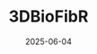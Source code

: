 ---  
layout: startup_page  
title: "3DBioFibR"  
id: "3dbiofibr.com"  
permalink: "/3dbiofibr3dbiofibr.com06042025/"  
website: "https://www.3dbiofibr.com"  
funding_round: "Equity"  
funding_amount: "$3M"  
investors: "AoA Innovation Fund, Build Ventures, Invest Nova Scotia, Concrete Ventures"  
about: "3DBioFibR manufactures advanced biopolymer fibers using a patented dry-spinning technology. This technology enables scalable, high-precision manufacturing of advanced biopolymer fibers, delivering superior performance at industrial scales. The company is focused on driving the adoption of biomaterials in regenerative medicine, medical devices, defense, cosmetics, and sustainable textiles."  
markets: "Biotechnology, Manufacturing, Textiles"  
hq: "Halifax, Nova Scotia, Canada"  
founded_year: "2020"  
linkedin: "https://www.linkedin.com/company/3dbiofibr"  
twitter: "https://twitter.com/3dbiofibr"  
instagram: ""  
facebook: "https://www.facebook.com/3DBiofibr-100075816295121"  
crunchbase: "https://www.crunchbase.com/organization/3d-biofibr"  
pitchbook: "https://pitchbook.com/profiles/company/454589-74"  

date_display: "04-Jun-2025"  
date: "2025-06-04"

# SEO Optimization  
meta_title: "3DBioFibR - Equity Funding ($3M)"  
meta_description: "3DBioFibR, 3DBioFibR manufactures advanced biopolymer fibers using a patented dry-spinning technology. This technology enables scalable, high-precision manufactu..."  
meta_keywords: "3DBioFibR, Biotechnology, Manufacturing, Textiles, Equity funding"  
canonical_url: "https://startup.projectstartups.com/3dbiofibr3dbiofibr.com06042025/"  
---